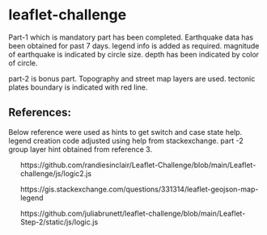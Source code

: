 # leaflet-challenge
Part-1 which is mandatory part has been completed.
Earthquake data has been obtained for past 7 days.
legend info is added as required. 
magnitude of earthquake is indicated by circle size. 
depth has been indicated by color of circle.

part-2 is bonus part.
Topography and street map layers are used.
tectonic plates boundary is indicated with red line.

## References:
Below reference were used as hints to get switch and case state help.
legend creation code adjusted using help from stackexchange.
part -2 group layer hint obtained from reference 3.
<ol>https://github.com/randiesinclair/Leaflet-Challenge/blob/main/Leaflet-challenge/js/logic2.js</ol>
<ol>https://gis.stackexchange.com/questions/331314/leaflet-geojson-map-legend</ol>
<ol>https://github.com/juliabrunett/leaflet-challenge/blob/main/Leaflet-Step-2/static/js/logic.js</ol>

